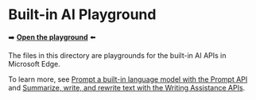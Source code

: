 # Built-in AI Playground

➡️ **[Open the playground](https://microsoftedge.github.io/Demos/built-in-ai/)** ⬅️

The files in this directory are playgrounds for the built-in AI APIs in Microsoft Edge.

To learn more, see [Prompt a built-in language model with the Prompt API](https://aka.ms/edge-prompt-api-docs) and [Summarize, write, and rewrite text with the Writing Assistance APIs](https://aka.ms/edge-writing-assistance-api-docs).
